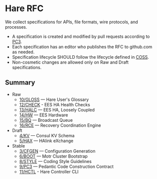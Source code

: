 # Hare RFC

We collect specifications for APIs, file formats, wire protocols, and
processes.

* A specification is created and modified by pull requests according to
  [PC3](rfc/9/README.md).
* Each specification has an editor who publishes the RFC to
  github.com as needed.
* Specification lifecycle SHOULD follow the lifecycle defined in
  [COSS](http://rfc.unprotocols.org/spec:2/COSS).
* Non-cosmetic changes are allowed only on Raw and Draft specifications.

## Summary

* Raw
  * [10/GLOSS](10/README.md) — Hare User's Glossary
  * [12/CHECK](12/README.md) - EES HA Health Checks
  * [13/HALC](13/README.md) — EES HA, Loosely Coupled
  * [14/HW](14/README.md) — EES Hardware
  * [15/BQ](15/README.md) — Broadcast Queue
  * [16/RCE](16/README.md) — Recovery Coordination Engine
* Draft
  * [4/KV](4/README.md) — Consul KV Schema
  * [5/HAX](5/README.md) — HAlink eXchange
* Stable
  * [3/CFGEN](3/README.md) — Configuration Generation
  * [6/BOOT](6/README.md) — Motr Cluster Bootstrap
  * [8/STYLE](8/README.md) — Coding Style Guidelines
  * [9/PC3](9/README.md) — Pedantic Code Construction Contract
  * [11/HCTL](11/README.md) - Hare Controller CLI
